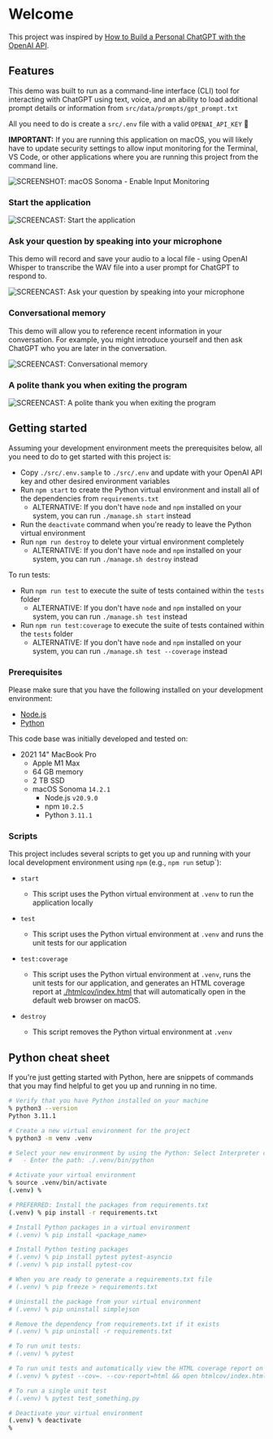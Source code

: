 # Welcome

This project was inspired by [How to Build a Personal ChatGPT with the OpenAI API](https://medium.com/@jordan_gibbs/how-to-build-a-personal-chatgpt-with-the-openai-api-2130b48f9586).

## Features

This demo was built to run as a command-line interface (CLI) tool for interacting with ChatGPT using text, voice, and an ability to load additional prompt details or information from `src/data/prompts/gpt_prompt.txt`

All you need to do is create a `src/.env` file with a valid `OPENAI_API_KEY` 🤖

**IMPORTANT:** If you are running this application on macOS, you will likely have to update security settings to allow input monitoring for the Terminal, VS Code, or other applications where you are running this project from the command line.

![SCREENSHOT: macOS Sonoma - Enable Input Monitoring](./assets/images/macos-sonoma-allow-input-monitoring.png)

### Start the application

![SCREENCAST: Start the application](./assets/screencasts/screencast-01.gif)

### Ask your question by speaking into your microphone

This demo will record and save your audio to a local file - using OpenAI Whisper to transcribe the WAV file into a user prompt for ChatGPT to respond to.

![SCREENCAST: Ask your question by speaking into your microphone](./assets/screencasts/screencast-02.gif)

### Conversational memory

This demo will allow you to reference recent information in your conversation. For example, you might introduce yourself and then ask ChatGPT who you are later in the conversation.

![SCREENCAST: Conversational memory](./assets/screencasts/screencast-03.gif)

### A polite thank you when exiting the program

![SCREENCAST: A polite thank you when exiting the program](./assets/screencasts/screencast-04.gif)

## Getting started

Assuming your development environment meets the prerequisites below, all you need to do to get started with this project is:

- Copy `./src/.env.sample` to `./src/.env` and update with your OpenAI API key and other desired environment variables
- Run `npm start` to create the Python virtual environment and install all of the dependencies from `requirements.txt`
  - ALTERNATIVE: If you don't have `node` and `npm` installed on your system, you can run `./manage.sh start` instead
- Run the `deactivate` command when you're ready to leave the Python virtual environment
- Run `npm run destroy` to delete your virtual environment completely
  - ALTERNATIVE: If you don't have `node` and `npm` installed on your system, you can run `./manage.sh destroy` instead

To run tests:

- Run `npm run test` to execute the suite of tests contained within the `tests` folder
  - ALTERNATIVE: If you don't have `node` and `npm` installed on your system, you can run `./manage.sh test` instead
- Run `npm run test:coverage` to execute the suite of tests contained within the `tests` folder
  - ALTERNATIVE: If you don't have `node` and `npm` installed on your system, you can run `./manage.sh test --coverage` instead

### Prerequisites

Please make sure that you have the following installed on your development environment:

- [Node.js](https://nodejs.org/en)
- [Python](https://www.python.org)

This code base was initially developed and tested on:

- 2021 14" MacBook Pro
  - Apple M1 Max
  - 64 GB memory
  - 2 TB SSD
  - macOS Sonoma `14.2.1`
    - Node.js `v20.9.0`
    - npm `10.2.5`
    - Python `3.11.1`

### Scripts

This project includes several scripts to get you up and running with your local development environment using `npm` (e.g., `npm run` setup`):

- `start`

  - This script uses the Python virtual environment at `.venv` to run the application locally

- `test`

  - This script uses the Python virtual environment at `.venv` and runs the unit tests for our application

- `test:coverage`

  - This script uses the Python virtual environment at `.venv`, runs the unit tests for our application, and generates an HTML coverage report at [./htmlcov/index.html](./htmlcov/index.html) that will automatically open in the default web browser on macOS.

- `destroy`
  - This script removes the Python virtual environment at `.venv`

## Python cheat sheet

If you're just getting started with Python, here are snippets of commands that you may find helpful to get you up and running in no time.

```sh
# Verify that you have Python installed on your machine
% python3 --version
Python 3.11.1

# Create a new virtual environment for the project
% python3 -m venv .venv

# Select your new environment by using the Python: Select Interpreter command in VS Code
#   - Enter the path: ./.venv/bin/python

# Activate your virtual environment
% source .venv/bin/activate
(.venv) %

# PREFERRED: Install the packages from requirements.txt
(.venv) % pip install -r requirements.txt

# Install Python packages in a virtual environment
# (.venv) % pip install <package_name>

# Install Python testing packages
# (.venv) % pip install pytest pytest-asyncio
# (.venv) % pip install pytest-cov

# When you are ready to generate a requirements.txt file
# (.venv) % pip freeze > requirements.txt

# Uninstall the package from your virtual environment
# (.venv) % pip uninstall simplejson

# Remove the dependency from requirements.txt if it exists
# (.venv) % pip uninstall -r requirements.txt

# To run unit tests:
# (.venv) % pytest

# To run unit tests and automatically view the HTML coverage report on macOS:
# (.venv) % pytest --cov=. --cov-report=html && open htmlcov/index.html

# To run a single unit test
# (.venv) % pytest test_something.py

# Deactivate your virtual environment
(.venv) % deactivate
% 
```
